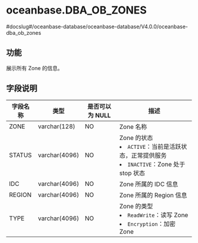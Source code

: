 oceanbase.DBA_OB_ZONES 
===========================================
#docslug#/oceanbase-database/oceanbase-database/V4.0.0/oceanbase-dba_ob_zones


功能 
--------------------

展示所有 Zone 的信息。

字段说明 
----------------------



|  字段名称  |      类型       | 是否可以为 NULL |                                                                                   描述                                                                                    |
|--------|---------------|------------|-------------------------------------------------------------------------------------------------------------------------------------------------------------------------|
| ZONE   | varchar(128)  | NO         | Zone 名称                                                                                                                                                                 |
| STATUS | varchar(4096) | NO         | Zone 的状态 <li> `ACTIVE`：当前是活跃状态，正常提供服务   <li> `INACTIVE`：Zone 处于 stop 状态    |
| IDC    | varchar(4096) | NO         | Zone 所属的 IDC 信息                                                                                                                                                         |
| REGION | varchar(4096) | NO         | Zone 所属的 Region 信息                                                                                                                                                      |
| TYPE   | varchar(4096) | NO         | Zone 的类型 <li> `ReadWrite`：读写 Zone   <li> `Encryption`：加密 Zone              |


